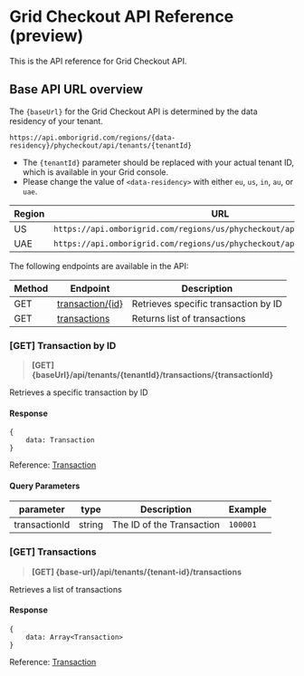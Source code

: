 # Grid Checkout API Reference (preview)

This is the API reference for Grid Checkout API.

## Base API URL overview

The `{baseUrl}` for the Grid Checkout API is determined by the data residency of your tenant.

`https://api.omborigrid.com/regions/{data-residency}/phycheckout/api/tenants/{tenantId}`

- The `{tenantId}` parameter should be replaced with your actual tenant ID, which is available in your Grid console.
- Please change the value of `<data-residency>` with either `eu`, `us`, `in`, `au`, or `uae`.

| Region | URL                                                                        |
| ------ | -------------------------------------------------------------------------- |
| US     | `https://api.omborigrid.com/regions/us/phycheckout/api/tenants/{tenantId}` |
| UAE    | `https://api.omborigrid.com/regions/us/phycheckout/api/tenants/{tenantId}` |

The following endpoints are available in the API:

| Method | Endpoint                                                        | Description                          |
| ------ | --------------------------------------------------------------- | ------------------------------------ |
| GET    | [transaction/{id}](/grid-checkout/api?id=get-transaction-by-id) | Retrieves specific transaction by ID |
| GET    | [transactions](/grid-checkout/api?id=get-transactions)          | Returns list of transactions         |

### [GET] Transaction by ID

> **[GET] {baseUrl}/api/tenants/{tenantId}/transactions/{transactionId}**

Retrieves a specific transaction by ID

#### Response

```
{
    data: Transaction
}
```

Reference: [Transaction](/grid-checkout/data-model?id=TransactionResponse)

#### Query Parameters

| parameter     | type   | Description               | Example  |
| ------------- | ------ | ------------------------- | -------- |
| transactionId | string | The ID of the Transaction | `100001` |

### [GET] Transactions

> **[GET] {base-url}/api/tenants/{tenant-id}/transactions**

Retrieves a list of transactions

#### Response

```
{
    data: Array<Transaction>
}
```

Reference: [Transaction](/grid-checkout/data-model?id=TransactionResponse)
